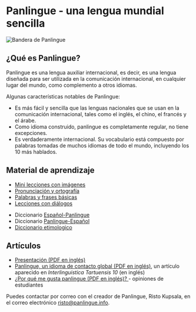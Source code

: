 Panlingue - una lengua mundial sencilla
======================================

![](http://www.panlingue.info/bandir/bandir.png "Bandera de Panlingue")

## ¿Qué es Panlingue?

Panlingue es una lengua auxiliar internacional, es decir, es una lengua diseñada
para ser utilizada en la comunicación internacional, en cualquier lugar del
mundo, como complemento a otros idiomas.

Algunas características notables de Panlingue:

- Es más fácil y sencilla que las lenguas nacionales que se usan en la
  comunicación internacional, tales como el inglés, el chino, el francés y el
  árabe.
- Como idioma construido, panlingue es completamente regular, no tiene
  excepciones.
- Es verdaderamente internacional. Su vocabulario está compuesto por palabras
  tomadas de muchos idiomas de todo el mundo, incluyendo los 10 más hablados.

## Material de aprendizaje

- [Mini lecciones con imágenes](http://www.panlingue.info/panlingue/mini_darse.html)
- [Pronunciación y ortografía](abc.md)
- [Palabras y frases básicas](fraze.md)
- [Lecciones con diálogos](darse.md)

<!-- - [Gramática](kanun.md) -->

- Diccionario [Español-Panlingue](espani-panlingue.md)
- Diccionario [Panlingue-Español](panlingue-espani.md)
- [Diccionario etimologico](leksaslia.md)

## Artículos

- [Presentación (PDF en inglés)](http://www.panlingue.info/engli/Panlingue-presentation.pdf)
- [Panlingue, un idioma de contacto
  global (PDF en inglés)](http://www.panlingue.info/makal/Panlingue_in_Interlinguistica_Tartuensis_10.pdf),
  un artículo aparecido en *Interlinguistica Tartuensis 10* (en inglés)
- [¿Por qué me gusta panlingue (PDF en inglés)?
  ](http://www.panlingue.info/makal/Why_do_I_like_Panlingue.pdf) - opiniones de
  estudiantes

Puedes contactar por correo con el creador de Panlingue, Risto Kupsala, en el
correo electrónico [risto@panlingue.info](mailto:risto@pandunia.info).
